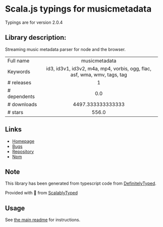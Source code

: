 
# Scala.js typings for musicmetadata

Typings are for version 2.0.4

## Library description:
Streaming music metadata parser for node and the browser.

|                    |                 |
| ------------------ | :-------------: |
| Full name          | musicmetadata |
| Keywords           | id3, id3v1, id3v2, m4a, mp4, vorbis, ogg, flac, asf, wma, wmv, tags, tag |
| # releases         | 1 |
| # dependents       | 0.0 |
| # downloads        | 4497.333333333333 |
| # stars            | 556.0 |

## Links
- [Homepage](https://github.com/leetreveil/musicmetadata#readme)
- [Bugs](https://github.com/leetreveil/musicmetadata/issues)
- [Repository](https://github.com/leetreveil/musicmetadata)
- [Npm](https://www.npmjs.com/package/musicmetadata)
    


## Note
This library has been generated from typescript code from [DefinitelyTyped](https://definitelytyped.org).

Provided with :purple_heart: from [ScalablyTyped](https://github.com/oyvindberg/ScalablyTyped)

## Usage
See [the main readme](../../readme.md) for instructions.


